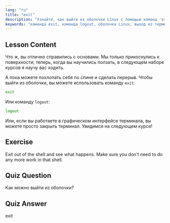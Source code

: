 ```yaml
---
lang: "ru"
title: "exit"
description: "Узнайте, как выйти из оболочки Linux с помощью команд 'exit' или 'logout'. Изучите базовую навигацию по оболочке для начинающих. Начните свой путь в Linux сегодня!"
keywords: "команда exit, команда logout, оболочка Linux, выход из терминала, основы Linux, Linux для начинающих, учебник по Linux"
---
```


## Lesson Content

Что ж, вы отлично справились с основами. Мы только прикоснулись к поверхности; теперь, когда вы научились ползать, в следующем наборе курсов я научу вас ходить.

А пока можете похлопать себя по спине и сделать перерыв. Чтобы выйти из оболочки, вы можете использовать команду `exit`:

```bash
exit
```

Или команду `logout`:

```bash
logout
```

Или, если вы работаете в графическом интерфейсе терминала, вы можете просто закрыть терминал. Увидимся на следующем курсе!

## Exercise

Exit out of the shell and see what happens. Make sure you don't need to do any more work in that shell.

## Quiz Question

Как можно выйти из оболочки?

## Quiz Answer

exit
